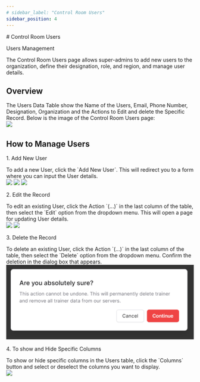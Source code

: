 ```yaml
---
# sidebar_label: "Control Room Users"
sidebar_position: 4
---
```


<link rel="stylesheet" href="path/to/custom.css"/>
<div class="ml-5"> 
# Control Room Users

<p class="font-light mt-5">Users Management</p>
<div class="mt-5">The Control Room Users page allows super-admins to add new users to the organization, define their designation, role, and region, and manage user details.</div>

## Overview

<div class="mt-5">The Users Data Table show the Name of the Users, Email, Phone Number, Designation, Organization and the Actions to Edit and delete the Specific Record. Below is the image of the Control Room Users page:</div>

<img src="/img/super-admin-control-room-users.png" class="w-full h-72 my-8 border shadow-md"/>

## How to Manage Users

<p class="font-semibold mt-3">1.  Add New User</p>
<div class="mt-5">To add a new User, click the `Add New User`. This will redirect you to a form where you can input the User details.</div>
<img src="/img/super-admin-control-room-user-addition.png" class="w-auto h-auto my-8 border shadow-md"/>
<img src="/img/super-admin-control-room-user-addition-form.png" class="w-auto h-96 my-8 border shadow-md"/>
<img src="/img/super-admin-control-room-users-added.png" class="w-auto h-auto my-8 border shadow-md"/>

<p class="font-semibold mt-3">2. Edit the Record</p>
<div class="mt-5">To edit an existing User, click the Action `(...)` in the last column of the table, then select the `Edit` option from the dropdown menu. This will open a page for updating User details.</div>
<img src="/img/super-admin-control-room-users-edit.png" class="w-auto h-auto my-8 border shadow-md"/>
<img src="/img/super-admin-control-room-users-edit-page.png" class="w-auto h-auto my-8 border shadow-md"/>

<p class="font-semibold mt-3">3. Delete the Record</p>
<div class="mt-5">To delete an existing User, click the Action `(...)` in the last column of the table, then select the `Delete` option from the dropdown menu. Confirm the deletion in the dialog box that appears.</div>
<img src="https://github.com/aisaanwar62/Docusaurus-document/blob/main/static/img/trainerdeletion.png?raw=true
" class="w-auto h-auto my-8 border shadow-md"/>

<p class="font-semibold mt-3">4. To show and Hide Specific Columns</p>
<div class="mt-5">To show or hide specific columns in the Users table, click the `Columns` button and select or deselect the columns you want to display.</div>
<img src="/img/super-admin-control-room-users-column.png" class="w-auto h-auto my-8 border shadow-md"/>

</div>
